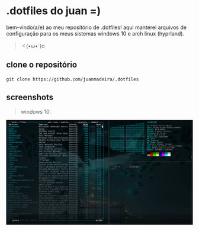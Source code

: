 # .dotfiles do juan =)
bem-vindo(a/e) ao meu repositório de .dotfiles! aqui manterei arquivos de configuração para os meus sistemas windows 10 e arch linux (hyprland).
>ヾ(•ω•`)o

## clone o repositório
```code
git clone https://github.com/juanmadeira/.dotfiles
```

## screenshots
> windows 10:

![windows 10 screenshot](.screenshots/windows-screenshot.png)